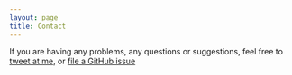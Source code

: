 ```yaml
---
layout: page
title: Contact
---
```


If you are having any problems, any questions or suggestions, feel free to [tweet at me](https://twitter.com/intent/tweet?text=My+question+about+Josh%27s+blog+is:+&amp;via=josh_soucie), or [file a GitHub issue](https://github.com/js-bone21/jblog/issues/new)

